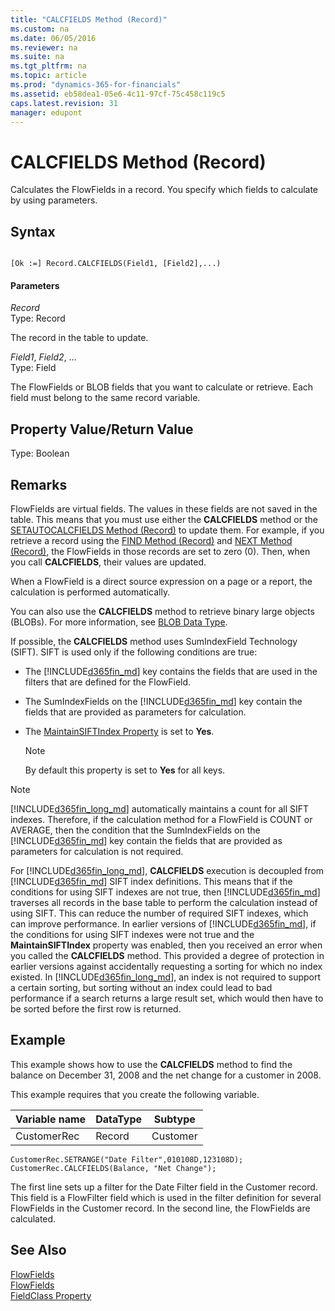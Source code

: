 ```yaml
---
title: "CALCFIELDS Method (Record)"
ms.custom: na
ms.date: 06/05/2016
ms.reviewer: na
ms.suite: na
ms.tgt_pltfrm: na
ms.topic: article
ms.prod: "dynamics-365-for-financials"
ms.assetid: eb58dea1-05e6-4c11-97cf-75c458c119c5
caps.latest.revision: 31
manager: edupont
---
```

# CALCFIELDS Method (Record)
Calculates the FlowFields in a record. You specify which fields to calculate by using parameters.  
  
## Syntax  
  
```  
  
[Ok :=] Record.CALCFIELDS(Field1, [Field2],...)  
```  
  
#### Parameters  
 *Record*  
 Type: Record  
  
 The record in the table to update.  
  
 *Field1*, *Field2*, …  
 Type: Field  
  
 The FlowFields or BLOB fields that you want to calculate or retrieve. Each field must belong to the same record variable.  
  
## Property Value/Return Value  
 Type: Boolean  
  
## Remarks  
 FlowFields are virtual fields. The values in these fields are not saved in the table. This means that you must use either the **CALCFIELDS** method or the [SETAUTOCALCFIELDS Method \(Record\)](devenv-SETAUTOCALCFIELDS-Method-Record.md) to update them. For example, if you retrieve a record using the [FIND Method \(Record\)](devenv-FIND-Method-Record.md) and [NEXT Method \(Record\)](devenv-NEXT-Method-Record.md), the FlowFields in those records are set to zero \(0\). Then, when you call **CALCFIELDS**, their values are updated.  
  
 When a FlowField is a direct source expression on a page or a report, the calculation is performed automatically.  
  
 You can also use the **CALCFIELDS** method to retrieve binary large objects \(BLOBs\). For more information, see [BLOB Data Type](../datatypes/devenv-BLOB-Data-Type.md).  
  
 If possible, the **CALCFIELDS** method uses SumIndexField Technology \(SIFT\). SIFT is used only if the following conditions are true:  
  
-   The [!INCLUDE[d365fin_md](../includes/d365fin_md.md)] key contains the fields that are used in the filters that are defined for the FlowField.  
  
-   The SumIndexFields on the [!INCLUDE[d365fin_md](../includes/d365fin_md.md)] key contain the fields that are provided as parameters for calculation.  
  
-   The [MaintainSIFTIndex Property](../devenv-MaintainSIFTIndex-Property.md) is set to **Yes**.  
  
    > [!NOTE]  
    >  By default this property is set to **Yes** for all keys.  
  
> [!NOTE]  
>  [!INCLUDE[d365fin_long_md](../includes/d365fin_long_md.md)] automatically maintains a count for all SIFT indexes. Therefore, if the calculation method for a FlowField is COUNT or AVERAGE, then the condition that the SumIndexFields on the [!INCLUDE[d365fin_md](../includes/d365fin_md.md)] key contain the fields that are provided as parameters for calculation is not required.  
  
 For [!INCLUDE[d365fin_long_md](../includes/d365fin_long_md.md)], **CALCFIELDS** execution is decoupled from [!INCLUDE[d365fin_md](../includes/d365fin_md.md)] SIFT index definitions. This means that if the conditions for using SIFT indexes are not true, then [!INCLUDE[d365fin_md](../includes/d365fin_md.md)] traverses all records in the base table to perform the calculation instead of using SIFT. This can reduce the number of required SIFT indexes, which can improve performance. In earlier versions of [!INCLUDE[d365fin_md](../includes/d365fin_md.md)], if the conditions for using SIFT indexes were not true and the **MaintainSIFTIndex** property was enabled, then you received an error when you called the **CALCFIELDS** method. This provided a degree of protection in earlier versions against accidentally requesting a sorting for which no index existed. In [!INCLUDE[d365fin_long_md](../includes/d365fin_long_md.md)], an index is not required to support a certain sorting, but sorting without an index could lead to bad performance if a search returns a large result set, which would then have to be sorted before the first row is returned.  
  
## Example  
 This example shows how to use the **CALCFIELDS** method to find the balance on December 31, 2008 and the net change for a customer in 2008.  
  
 This example requires that you create the following variable.  
  
|Variable name|DataType|Subtype|  
|-------------------|--------------|-------------|  
|CustomerRec|Record|Customer|  
  
```  
CustomerRec.SETRANGE("Date Filter",010108D,123108D);  
CustomerRec.CALCFIELDS(Balance, "Net Change");  
```  
  
 The first line sets up a filter for the Date Filter field in the Customer record. This field is a FlowFilter field which is used in the filter definition for several FlowFields in the Customer record. In the second line, the FlowFields are calculated.  
  
## See Also  
 [FlowFields](FlowFields.md)   
 [FlowFields](FlowFields.md)   
 [FieldClass Property](../devenv-FieldClass-Property.md)